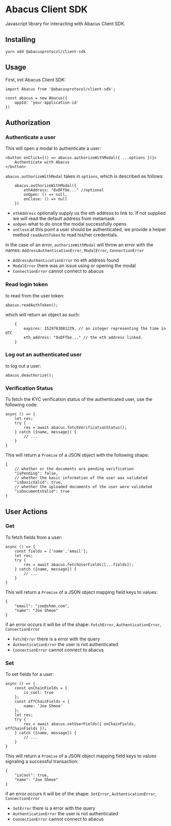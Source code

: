 # Abacus Client SDK 

Javascript library for interacting with Abacus Client SDK.

## Installing

```
yarn add @abacusprotocol/client-sdk
```

## Usage

First, init Abacus Client SDK:

```
import Abacus from '@abacusprotocol/client-sdk';

const abacus = new Abacus({
    appId: 'your-application-id'
})
```

## Authorization 
### Authenticate a user

This will open a modal to authenticate a user:

```
<button onClick={() => abacus.authorizeWithModal({ ...options })}>
    Authenticate with Abacus
</button>
```

`abacus.authorizeWithModal` takes in `options`, which is described as follows:

```
    abacus.authorizeWithModal({
        ethAddress: "0xDFfbe..." //optional
        onOpen: () => null,
        onClose: () => null
    })
``` 

- `ethAddress` optionally supply us the eth address to link to. If not supplied we will read the default address from metamask
- `onOpen` what to do once the modal successfully opens
- `onClose` at this point a user should be authenticated, we provide a helper method `readAuthToken` to read his/her credentials.

in the case of an error, `authorizeWithModal` will throw an error with the names: `AddressAuthenticationError`, `ModalError`, `ConnectionError`

- `AddressAuthenticationError` no eth address found 
- `ModalError` there was an issue using or opening the modal
- `ConnectionError` cannot connect to abacus 

### Read login token

to read from the user token:

```
abacus.readAuthToken();
```

which will return an object as such:

```
    {
        expires: 1529783081229, // an integer representing the time in UTC
        eth_address: "0xDFfbe..." // the eth address linked.
    }
```

### Log out an authenticated user

to log out a user:

```
abacus.deauthorize();
```

### Verification Status

To fetch the KYC verification status of the authenticated user, use the following code:

```
async () => {
    let res;
    try {
        res = await abacus.fetchVerificationStatus();
    } catch ({name, message}) {
        // ...
    }
}
```

This will return a `Promise` of a JSON object with the following shape:

```
{
    // whether or the documents are pending verification
    "isPending": false,
    // whether the basic information of the user was validated
    "isBasicValid": true,
    // whether the uploaded documents of the user were validated
    "isDocumentsValid": true
}
```

## User Actions

### Get

To fetch fields from a user: 

```
async () => {
    const fields = ['name','email'];
    let res;
    try {
        res = await abacus.fetchUserFields([...fields]);
    } catch ({name, message}) {
        // ...
    }
}
```

This will return a `Promise` of a JSON object mapping field keys to values:

```
{
    "email": "joe@shmo.com",
    "name": "Joe Shmoe"
}
```

if an error occurs it will be of the shape:  `FetchError`, `AuthenticationError`, `ConnectionError`

- `FetchError` there is a error with the query
- `AuthenticationError` the user is not authenticated
- `ConnectionError` cannot connect to abacus 

### Set

To set fields for a user: 

```
async () => {
    const onChainFields = {
        is_cool: true
    };
    const offChainFields = {
        name: 'Joe Shmoe'
    };
    let res;
    try {
        res = await abacus.setUserFields({ onChainFields, offChainFields });
    } catch ({name, message}) {
        // ...
    }
}
```

This will return a `Promise` of a JSON object mapping field keys to values signaling a successful transaction:

```
{
    "isCool": true,
    "name": "Joe Shmoe"
}
```

if an error occurs it will be of the shape:  `SetError`, `AuthenticationError`, `ConnectionError`

- `SetError` there is a error with the query
- `AuthenticationError` the user is not authenticated
- `ConnectionError` cannot connect to abacus 
